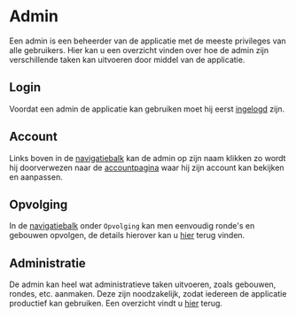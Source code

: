 # Admin
Een admin is een beheerder van de applicatie met de meeste privileges van alle gebruikers.
Hier kan u een overzicht vinden over hoe de admin zijn verschillende taken kan uitvoeren
door middel van de applicatie.

## Login
Voordat een admin de applicatie kan gebruiken moet hij eerst [ingelogd](../pages/account/login.md) zijn.

## Account
Links boven in de [navigatiebalk](../navbar.md#superstudent-syndicus-admin) kan de admin op zijn naam klikken
zo wordt hij doorverwezen naar de [accountpagina](../pages/account/account.md) waar hij zijn
account kan bekijken en aanpassen.

## Opvolging
In de [navigatiebalk](../navbar.md#superstudent-syndicus-admin) onder `Opvolging` kan men eenvoudig
ronde's en gebouwen opvolgen, de details hierover kan u [hier](nav_sections/followup.md) terug vinden.

## Administratie
De admin kan heel wat administratieve taken uitvoeren, zoals gebouwen, rondes, etc. aanmaken. Deze zijn noodzakelijk, zodat
iedereen de applicatie productief kan gebruiken. Een overzicht vindt u [hier](nav_sections/administration.md) terug.

